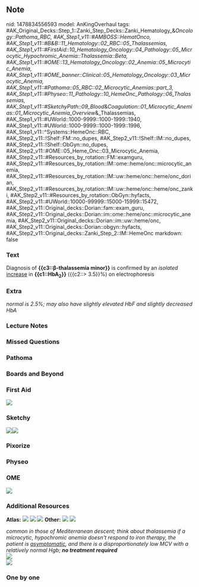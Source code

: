 ## Note
nid: 1478834556593
model: AnKingOverhaul
tags: #AK_Original_Decks::Step_1::Zanki_Step_Decks::Zanki_Hematology_&_Oncology::Pathoma_RBC, #AK_Step1_v11::#AMBOSS::HematOnco, #AK_Step1_v11::#B&B::11_Hematology::02_RBC::05_Thalassemias, #AK_Step1_v11::#FirstAid::10_Hematology_Oncology::04_Pathology::05_Microcytic_Hypochromic_Anemia::Thalassemia::Beta, #AK_Step1_v11::#OME::13_Hematology_Oncology::02_Anemia::05_Microcytic_Anemia, #AK_Step1_v11::#OME_banner::Clinical::05_Hematology_Oncology::03_Microcytic_Anemia, #AK_Step1_v11::#Pathoma::05_RBC::02_Microcytic_Anemias::part_3, #AK_Step1_v11::#Physeo::11_Pathology::10_HemeOnc_Pathology::06_Thalassemias, #AK_Step1_v11::#SketchyPath::09_Blood_&_Coagulation::01_Microcytic_Anemias::01_Microcytic_Anemia_Overview_&_Thalassemias, #AK_Step1_v11::#UWorld::1000-9999::1000-1999::1940, #AK_Step1_v11::#UWorld::1000-9999::1000-1999::1996, #AK_Step1_v11::^Systems::HemeOnc::RBC, #AK_Step2_v11::!Shelf::FM::no_dupes, #AK_Step2_v11::!Shelf::IM::no_dupes, #AK_Step2_v11::!Shelf::ObGyn::no_dupes, #AK_Step2_v11::#OME::05_Heme_Onc::03_Microcytic_Anemia, #AK_Step2_v11::#Resources_by_rotation::FM::examguru, #AK_Step2_v11::#Resources_by_rotation::IM::ome::heme/onc::microcytic_anemia, #AK_Step2_v11::#Resources_by_rotation::IM::uw::heme/onc::heme/onc_dorian, #AK_Step2_v11::#Resources_by_rotation::IM::uw::heme/onc::heme/onc_zanki, #AK_Step2_v11::#Resources_by_rotation::ObGyn::hyfacts, #AK_Step2_v11::#UWorld::10000-99999::15000-15999::15472, #AK_Step2_v11::Original_decks::Dorian::fam::exam_guru, #AK_Step2_v11::Original_decks::Dorian::im::ome::heme/onc::microcytic_anemia, #AK_Step2_v11::Original_decks::Dorian::im::uw::heme/onc, #AK_Step2_v11::Original_decks::Dorian::obgyn::hyfacts, #AK_Step2_v11::Original_decks::Zanki_Step_2::IM::HemeOnc
markdown: false

### Text
<div>
  Diagnosis of <b>{{c3::β-thalassemia minor}}</b> is confirmed by
  an <i>isolated</i> <u>increase</u> in
  <b>{{c1::HbA<sub>2</sub>}}</b> ({{c2::> 3.5}}%) on
  electrophoresis
</div>

### Extra
<i>normal is 2.5%; may also have slightly elevated HbF and slightly
decreased HbA</i>

### Lecture Notes


### Missed Questions


### Pathoma


### Boards and Beyond


### First Aid
<img src="tmpJxgUQe.png">

### Sketchy
<div><img src=
"beta%20thalassemia%20minor%20production%20of%20HbF_1566160514431.jpg"><img src="Zoverall%20picture%20(66)_1566160514431.JPG"></div>

### Pixorize


### Physeo


### OME
<div class="ome-widget">
  <a href=
  "https://onlinemeded.org/spa/hematology-oncology/microcytic-anemia/acquire?ref=anki">
  <img src="_OME_AnkiFlashcards_Lesson_2.png"></a>
</div>

### Additional Resources
<b>Atlas:</b> <img src="tmpdDs6ho.png" class="resizer"> <img src=
"tmpKqjwPt.png" class="resizer"> <img src="tmpUaULtr.png" class=
"resizer"> <b>Other:</b> <img src="tmpCZ4FXy.png" class="resizer">
<img src="Screen%20Shot%202019-10-16%20at%209.11.09%20AM.png"
class="resizer">
<div>
  <i>common in those of Mediterranean descent; think about
  thalassemia if a microcytic, hypochromic anemia doesn't respond
  to iron therapy, the patient is <u>asymptomatic</u>, and there is
  a disproportionately low MCV with a relatively normal Hgb; <b>no
  treatment required</b></i>
</div><img src="feels.png" class="resizer">
<div><img src="paste-605693467951107.jpg" class="resizer"></div>

### One by one

